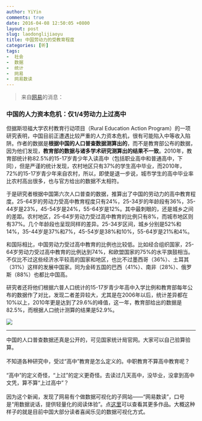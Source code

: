 ```yaml
---
author: YiYin
comments: true
date: 2016-04-08 12:50:05 +0800
layout: post
slug: laodonglijiaoyu
title: 中国劳动力的受教育程度
categories: [听]
tags:
-  社会
-  数据
-  统计
-  网易
-  网易数读
---
```

<div class="quote"> <blockquote>
    	来自<a href="http://data.163.com/16/0407/02/BK1262TI00014MTN.html">网易</a>的消息：
    </blockquote>
</div>

### 中国的人力资本危机：仅1/4劳动力上过高中

但据斯坦福大学农村教育行动项目（Rural Education Action Program）的一项研究表明，中国目前正遭遇比较严重的人力资本危机，很有可能陷入中等收入陷阱。作者的数据是**根据中国的人口普查数据测算出的**，而不是教育部公布的数据，因为他们发现，**教育部的数据与诸多学术研究测算出的结果不一致**。2010年，教育部统计称82.5%的15-17岁青少年入读高中（包括职业高中和普通高中，下同），但是严谨的统计发现，农村地区只有37%的学生高中毕业，而2010年，72%的15-17岁青少年来自农村，所以，即使是退一步说，城市学生的高中毕业率比农村高出很多，也与官方给出的数据不太相符。

于是研究者根据中国第六次人口普查的数据，推算出了中国的劳动力的高中教育程度。25-64岁的劳动力受高中教育程度只有24%，25-34岁的年龄段有36%，35-44岁是23%，45-54岁是24%，55-64岁是12%。其中最刺眼的，还是城乡之间的差距。农村地区，25-64岁劳动力受过高中教育的比例只有8%，而城市地区则有37%。几个年龄段也呈现同样的差异。25-34岁区间，城乡分别是52%和14%，35-44岁是37%和7%，45-54岁是38%和10%，55-64岁是21%和4%。

和国际相比，中国劳动力受过高中教育的比例也比较低。比如经合组织国家，25-64岁劳动力受过高中教育的比例达到74%，和欧盟国家的75%的水平旗鼓相当。不仅比不过这些经济水平较高的国家和地区，也比不过墨西哥（36%）、土耳其（31%）这样的发展中国家。同为金砖五国的巴西（41%）、南非（28%）、俄罗斯（88%）也都比中国高。

研究者还将他们根据六普人口统计的15-17岁青少年高中入学比例和教育部每年公布的数据作了对比，发现二者差异较大，尤其是在2006年以后，统计差异都在10%以上，2010年更是达到了29.6%的峰值，这一年，教育部给出的数据是82.5%，而根据人口统计测算的结果是52.9%。

![](http://img4.cache.netease.com/cnews/2016/4/7/2016040717412051fc6.jpg)


<hr/>
<div class="commentsonquote">
<div class="yiyin">中国的人口普查数据还真是公开的，可见国家统计局官网。大家可以自己验算验算。<br/><br/>
	不知道各种研究中，受过“高中”教育是怎么定义的。中职教育不算高中教育呢？<br/><br/>
	“高中”的定义奇怪，“上过”的定义更奇怪。去读过几天高中，没毕业，没拿到高中文凭，算不算“上过高中”？<br/><br/>
	因为这个新闻，发现了网易有个做数据可视化的子网站——“网易数读”，口号是“用数据说话，提供轻量化的阅读体验”。点<a href="http://img2.cache.netease.com/cnews/2016/4/5/20160405101003c5182.jpg" data-lightbox="wysd" light>这里</a><a href="http://img3.cache.netease.com/cnews/2016/3/17/20160317183444edfd6.jpg" data-lightbox="wysd" light></a><a href="http://img2.cache.netease.com/cnews/2016/3/15/20160315032341bf5da.jpg" data-lightbox="wysd" light></a>可以查看其更多作品。大概这种样子的就是目前中国大部分读者喜闻乐见的数据可视化方式。
</div>
</div>


